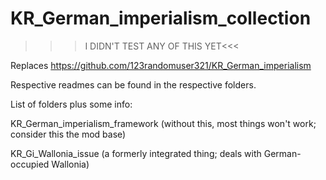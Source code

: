 # KR_German_imperialism_collection

>>>I DIDN'T TEST ANY OF THIS YET<<<

Replaces <https://github.com/123randomuser321/KR_German_imperialism>

Respective readmes can be found in the respective folders.

List of folders plus some info:

KR_German_imperialism_framework (without this, most things won't work; consider this the mod base)

KR_Gi_Wallonia_issue (a formerly integrated thing; deals with German-occupied Wallonia)
